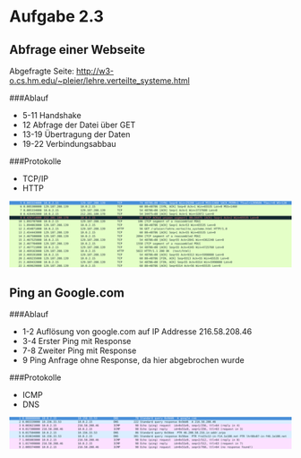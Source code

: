 # Aufgabe 2.3
## Abfrage einer Webseite

Abgefragte Seite: http://w3-o.cs.hm.edu/~pleier/lehre.verteilte_systeme.html

###Ablauf
* 5-11 Handshake
* 12 Abfrage der Datei über GET
* 13-19 Übertragung der Daten
* 19-22 Verbindungsabbau

###Protokolle
* TCP/IP
* HTTP

![alt text](Aufgabe_2_3a.png "2.3.a")

## Ping an Google.com

###Ablauf
* 1-2 Auflösung von google.com auf IP Addresse 216.58.208.46
* 3-4 Erster Ping mit Response
* 7-8 Zweiter Ping mit Response
* 9 Ping Anfrage ohne Response, da hier abgebrochen wurde

###Protokolle
* ICMP
* DNS

![alt text](Aufgabe_2_3b.png "2.3.b")
